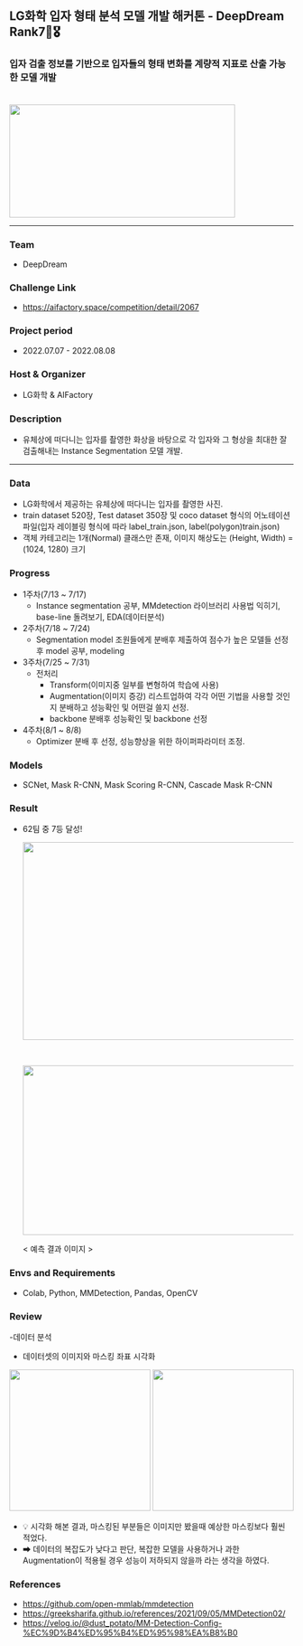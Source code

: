 ## LG화학 입자 형태 분석 모델 개발 해커톤 - DeepDream Rank7🏅🎖

### 입자 검출 정보를 기반으로 입자들의 형태 변화를 계량적 지표로 산출 가능한 모델 개발 <br/><br/>

<img src="https://user-images.githubusercontent.com/103362361/187381517-1abe006c-6073-4f27-9e55-ae35d388828e.png"  width="400" height="200"/>

---

### Team 
- DeepDream 

### Challenge Link  
- https://aifactory.space/competition/detail/2067 

### Project period   
- 2022.07.07 - 2022.08.08

### Host & Organizer 
- LG화학 & AIFactory

### Description
- 유체상에 떠다니는 입자를 촬영한 화상을 바탕으로 각 입자와 그 형상을 최대한 잘 검출해내는 Instance Segmentation 모델 개발.

--- 
### Data
- LG화학에서 제공하는 유체상에 떠다니는 입자를 촬영한 사진.
- train dataset 520장, Test dataset 350장 및 coco dataset 형식의 어노테이션 파일(입자 레이블링 형식에 따라 label_train.json, label(polygon)train.json) 
- 객체 카테고리는 1개(Normal) 클래스만 존재, 이미지 해상도는 (Height, Width) = (1024, 1280) 크기


### Progress
- 1주차(7/13 ~ 7/17)  
  - Instance segmentation 공부, MMdetection 라이브러리 사용법 익히기, base-line 돌려보기, EDA(데이터분석) 
- 2주차(7/18 ~ 7/24)  
  - Segmentation model 조원들에게 분배후 제출하여 점수가 높은 모델들 선정 후 model 공부, modeling
- 3주차(7/25 ~ 7/31)  
  - 전처리 
    - Transform(이미지중 일부를 변형하여 학습에 사용)  
    - Augmentation(이미지 증강) 리스트업하여 각각 어떤 기법을 사용할 것인지 분배하고 성능확인 및 어떤걸 쓸지 선정.
    - backbone 분배후 성능확인 및 backbone 선정 
- 4주차(8/1 ~ 8/8)  
  - Optimizer 분배 후 선정, 성능향상을 위한 하이퍼파라미터 조정.


### Models  
- SCNet, Mask R-CNN, Mask Scoring R-CNN, Cascade Mask R-CNN
  

### Result
- 62팀 중 7등 달성!
 
  <img src="https://user-images.githubusercontent.com/103362361/187385788-913ff59d-cc4a-4d4a-bebc-456c99575e92.png"  width="700" height="350"/> <br/>
    
  <br/>
    
  <img src="https://user-images.githubusercontent.com/103362361/187386154-609a16be-80f0-448a-8033-e97df87c3954.png"  width="500" height="300"/> <br/>
    
  < 예측 결과 이미지 >



### Envs and Requirements
- Colab, Python, MMDetection, Pandas, OpenCV



### Review
-데이터 분석
 - 데이터셋의 이미지와 마스킹 좌표 시각화 
 
 
 <img src="https://user-images.githubusercontent.com/103362361/188362239-3ce1dbd7-856b-44c9-962e-fc9e23897dcd.png"  width="250" height="250"/> <img src="https://user-images.githubusercontent.com/103362361/188362346-9c810636-9c27-438d-99b0-ad0f77bf76ca.png"  width="250" height="250"/>
 - 💡 시각화 해본 결과, 마스킹된 부분들은 이미지만 봤을때 예상한 마스킹보다 훨씬 적었다. 
 - ➡ 데이터의 복잡도가 낮다고 판단, 복잡한 모델을 사용하거나 과한 Augmentation이 적용될 경우 성능이 저하되지 않을까 라는 생각을 하였다. 




### References
- https://github.com/open-mmlab/mmdetection
- https://greeksharifa.github.io/references/2021/09/05/MMDetection02/  
- https://velog.io/@dust_potato/MM-Detection-Config-%EC%9D%B4%ED%95%B4%ED%95%98%EA%B8%B0

 






























<!--

## Description

대회 링크 : https://aifactory.space/competition/detail/2067 <br/>

대회 기간 : 2022.07.07(목) 8:00 ~ 2022.08.08(월) 18:00 <br/>

주최 : LG화학 <br/>

주관 : AIFactory <br/>

주제 : 유체상에 떠다니는 입자를 촬영한 화상을 바탕으로 각 입자와 그 형상을 최대한 잘 검출해내는 Instance Segmentation 모델 개발. <br/>

팀 : DeepDream <br/>




<img src="https://user-images.githubusercontent.com/103362361/187381517-1abe006c-6073-4f27-9e55-ae35d388828e.png"  width="500" height="300"/> <br/>

---

## WorkFlow 


각 진행상황에 대해 왜 이렇게 했고 어떻게 생각을 했는지에 대한 원인, 고찰이 들어가야 한다.
왜 워크플로우를 왜 이렇게 잡았는지, 왜 Augmentation을 리스트업 하고 Backbone을 정했는지.



### 1. 데이터  
   
   LG화학에서 제공하는 유체상에 떠다니는 입자를 촬영한 사진. <br/>
   
   train dataset 520장, Test dataset 350장 및 coco dataset 형식의 어노테이션 파일(입자 레이블링 형식에 따라 label_train.json, label(polygon)train.json)  <br/>
   
   객체 카테고리는 1개(Normal) 클래스만 존재, 이미지 해상도는 (Height, Width) = (1024, 1280) 크기 <br/>

   - 데이터 분석
     - 데이터셋의 이미지와 마스킹 좌표 시각화 
     - <img src="https://user-images.githubusercontent.com/103362361/188362239-3ce1dbd7-856b-44c9-962e-fc9e23897dcd.png"  width="250" height="250"/> <img src="https://user-images.githubusercontent.com/103362361/188362346-9c810636-9c27-438d-99b0-ad0f77bf76ca.png"  width="250" height="250"/>
     - 💡 시각화 해본 결과, 마스킹된 부분들은 이미지만 봤을때 예상한 마스킹보다 훨씬 적었다. 
     - ➡ 데이터의 복잡도가 낮다고 판단, 복잡한 모델을 사용하거나 과한 Augmentation이 적용될 경우 성능이 저하되지 않을까 라는 생각을 하였다. 


### 2. 진행 내용
   
   #### 1주차(7/13 ~ 7/17)  
   
   Instance segmentation 공부, MMdetection 라이브러리 사용법 익히기, base-line 돌려보기, EDA(데이터분석) <br/>
   
   MMdetection Reference : [MMDetection tutorial](https://greeksharifa.github.io/references/2021/09/05/MMDetection02/),  [MMDetection Config](https://velog.io/@dust_potato/MM-Detection-Config-%EC%9D%B4%ED%95%B4%ED%95%98%EA%B8%B0)

   #### 2주차(7/18 ~ 7/24)  
   
   Segmentation model 조원들에게 분배후 제출하여 점수가 높은 모델들 선정 후 model 공부, modeling <br/>
   
   
   
   - 💬 왜 모델을 분배하였는가❔❔
     - MMDetection에는 많은 Instace Segmentation 모델이 존재.
     
     - 데이터 분석후 데이터와 맞지 않다는 모델들을 제외하고도 여러 많은 모델들이 존재하는데 각 모델들을 공부한다음 데이터와 맞다고 생각되는 모델을 정하기엔 시간이 촉박하여 조원들에게 모델들을 분배후 성능을 보고 모델을 선정함.
     
     
     
   - 💬 왜 모델을 먼저 선택하고 Augmentation순으로 Workflow를 잡았는가 ❔❔
     - 데이터를 보고 데이터의 복잡도가 높지 않다고 판단. 먼저 Augmentation을 해주면 데이터의 복잡도가 증가하는데 어떤 증강 기법들을 사용해야 최적의 성능을 내는지 알수없음.
     - 모델마다 복잡도도 다양하기에 먼저 모델을 고정시키고 Augmentation을 다양하게 적용시켜 성능향상을 보는것이 좋을거라 생각하여 모델을 먼저 선택하였다.
     
     
     
     <br/>
     
   
   
   분배모델| 점수
   -------|-------|
   SCNet_r50_fpn_1x(12epoch)_coco  |  0.5861291233  |
   Solov2 |  0.5393581245  |
   Cascade Mask R-CNN_r50_fpn_1x_coco | 0.5850912865 |
   Mask Scoring R-CNN_r50_fpn_1x_coco | 0.5636328897  |
   Hybird Task Cascade=htc_r50_fpn_1x_coco | 0.5548114978  |
   Mask R-CNN_r50_fpn_1x_coco  |  0.5472226479 |
   
 
    
   => 👍 SCNet, Mask R-CNN, Mask Scoring R-CNN, Cascade Mask R-CNN  선정 
   
   ( Mask R-CNN은 다른 모델들의 베이스 모델이기에 같이 공부하려고 선정! )

   <br/>

   #### 3주차(7/25 ~ 7/31)  
   
   전처리 
   - Transform(이미지중 일부를 변형하여 학습에 사용)  
      
   - Augmentation(이미지 증강) 리스트업하여 각각 어떤 기법을 사용할 것인지 분배하고 성능확인 및 어떤걸 쓸지 선정.
   
   - backbone 분배후 성능확인 및 backbone 선정 
   
   Backbone |
   -------|
   ResNet stricks back, EfficientNet, ConvNeXt   |  
   HRNet, Generalized Attention  |  
   GCNet, Res2Net |  
   PVT, PVTv2, Swin  |  
   RegNet, ResNest | 
   
   => 👍 ResNext, ResNet strikes back을 최종 Backbone으로 선정.
   
   
   <br/>
   
   
   - Online Data augmentation list-up(Transform)  
     - shear, rotate, resize, flip, equalize, brightness, contrast, minIoUrandomcrop, Albumentation
     - 동일 조건으로 고정. - cascade_rcnn_x101_32x4d_fpn_1x_coco, 12epoch, IOU threshold(0.3 ~ 0.6)
   
   
   Augmentation | 점수 |
   -------|-------|
   all augmentation   |  0.5452023496  |
   resize : 1024,1024 |  0.6041639844  |
   resize : 1280,1024 |  0.6084128911  |
   resize : 1333,800  |  0.6065363398  |
   equalize, brightness, contrast |  0.6044010023  |
   albumentation(Equalize, Brightness, contrast)  |  0.6042227322  |
   miniourandomcrop | 0.6023441395 |
     
   <br/>



   #### 4주차(8/1 ~ 8/8)  
   
   Optimizer 분배 후 선정, 성능향상을 위한 하이퍼파라미터 조정. 
   
   Optimizer |
   -------|
   RMSprop, Rprop   |  
   ASGD, LBFGS  |  
   Adadelta, Adagrad |  
   NAdam, Radam  |  
   SparseAdam, Adamax | 
    
   => 👍 Adadelta를 최종 Opitmizer로 선정
   
   <br/><br/>
   
   
  
  
  
  
  ### 3. 결과 : 62팀 중 7등 달성!
    
    
    
  <img src="https://user-images.githubusercontent.com/103362361/187385788-913ff59d-cc4a-4d4a-bebc-456c99575e92.png"  width="600" height="400"/> <br/>
    
  <br/>
    
  <img src="https://user-images.githubusercontent.com/103362361/187386154-609a16be-80f0-448a-8033-e97df87c3954.png"  width="600" height="400"/> <br/>
    
  < 예측 결과 이미지 >
    

   
---

## Usage Library & Baseline

Usage Library : [MMdetection](https://github.com/open-mmlab/mmdetection)

Base line : Mask R-CNN (대회측에서 baseline code 제공)

-->


<!-- 모델의 성능도 중요하지만 인퍼런스속도가 얼마나 나오냐, 걸리는 시간에 대한 리뷰가 있으면 좋겠다..
아쉬운점 : 우리의 상세한 과정도 나쁘지 않지만 체계적으로 들리진 않았다. = 해볼수 있는걸 다해봤는데 그중 좋을걸 골라서 해봤다. 논리적인 체계가 있어야. 근거가 정확하게 있어서 이거를 이렇게 했고 인사이트가 도출되어서, 나온 인사이트를 보여줘야. 이게 잘 보이지 않으니 다른 문제를 풀면 잘할까? 라는 의문이 듬.
우리가 어떤 역량을 가지고 있는지를 보여줘야하는데 7등했다말고는 보이는게 없음.
논문을 어느정도 리뷰하는내용은 굳이 필요하진 않음. 
-->





